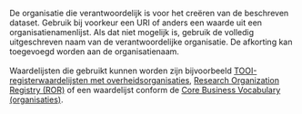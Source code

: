 De organisatie die verantwoordelijk is voor het creëren van de beschreven dataset. Gebruik bij voorkeur een URI of anders een waarde uit een organisatienamenlijst. Als dat niet mogelijk is, gebruik de volledig uitgeschreven naam van de verantwoordelijke organisatie. De afkorting kan toegevoegd worden aan de organisatienaam.
<br/>
<br/>
Waardelijsten die gebruikt kunnen worden zijn bijvoorbeeld <a href='https://standaarden.overheid.nl/tooi/waardelijsten/' target='_blank'>TOOI-registerwaardelijsten met overheidsorganisaties</a>, <a href='https://ror.org/' target='_blank'>Research Organization Registry (ROR)</a> of een waardelijst conform de <a href='https://semiceu.github.io/Core-Business-Vocabulary/releases/2.1.0/' target='_blank'>Core Business Vocabulary (organisaties)</a>.

